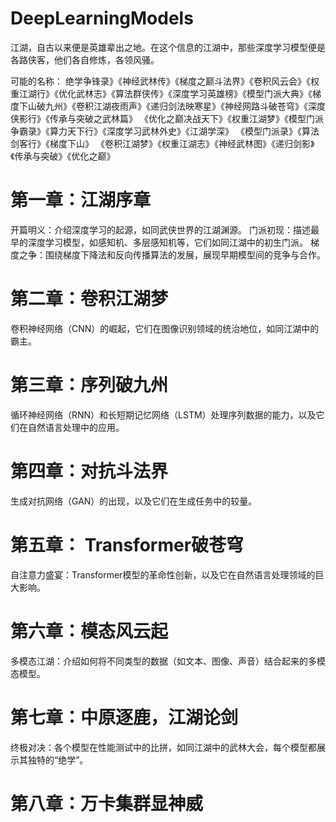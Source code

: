 # DeepLearningModels
江湖，自古以来便是英雄辈出之地。在这个信息的江湖中，那些深度学习模型便是各路侠客，他们各自修炼，各领风骚。

可能的名称：
绝学争锋录》《神经武林传》《梯度之巅斗法界》《卷积风云会》《权重江湖行》《优化武林志》《算法群侠传》《深度学习英雄榜》《模型门派大典》《梯度下山破九州》《卷积江湖夜雨声》《递归剑法映寒星》《神经网路斗破苍穹》《深度侠影行》《传承与突破之武林篇》
《优化之巅决战天下》《权重江湖梦》《模型门派争霸录》《算力天下行》《深度学习武林外史》《江湖学深》 《模型门派录》《算法剑客行》《梯度下山》 《卷积江湖梦》《权重江湖志》《神经武林图》《递归剑影》《传承与突破》《优化之巅》


# 第一章：江湖序章
开篇明义：介绍深度学习的起源，如同武侠世界的江湖渊源。
门派初现：描述最早的深度学习模型，如感知机、多层感知机等，它们如同江湖中的初生门派。
梯度之争：围绕梯度下降法和反向传播算法的发展，展现早期模型间的竞争与合作。
# 第二章：卷积江湖梦
卷积神经网络（CNN）的崛起，它们在图像识别领域的统治地位，如同江湖中的霸主。
# 第三章：序列破九州
循环神经网络（RNN）和长短期记忆网络（LSTM）处理序列数据的能力，以及它们在自然语言处理中的应用。
# 第四章：对抗斗法界
生成对抗网络（GAN）的出现，以及它们在生成任务中的较量。
# 第五章： Transformer破苍穹
自注意力盛宴：Transformer模型的革命性创新，以及它在自然语言处理领域的巨大影响。
# 第六章：模态风云起
多模态江湖：介绍如何将不同类型的数据（如文本、图像、声音）结合起来的多模态模型。
# 第七章：中原逐鹿，江湖论剑
终极对决：各个模型在性能测试中的比拼，如同江湖中的武林大会，每个模型都展示其独特的“绝学”。
# 第八章：万卡集群显神威
